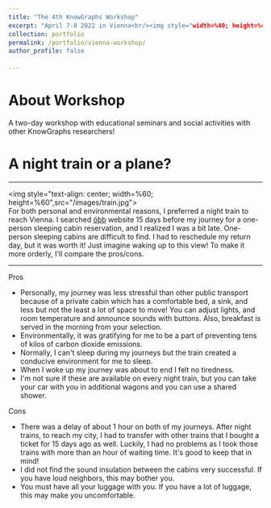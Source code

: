```yaml
---
title: "The 4th KnowGraphs Workshop"
excerpt: "April 7-8 2022 in Vienna<br/><img style="width=%40; height=%40", src='/images/viennaworkshop.jpg'>"
collection: portfolio
permalink: /portfolio/vienna-workshop/
author_profile: false

---
```


About Workshop
===

A two-day workshop with educational seminars and social activities with other KnowGraphs researchers! 

A night train or a plane?
===
---
<img style="text-align: center; width=%60; height=%60",src="/images/train.jpg">
<br/>
<span>For both personal and environmental reasons, I preferred a night train to reach Vienna. I searched <a href="https://www.nightjet.com/en/">öbb</a> website 15 days before my journey for a one-person sleeping cabin reservation, and I realized I was a bit late. One-person sleeping cabins are difficult to find. I had to reschedule my return day, but it was worth it! Just imagine waking up to this view! To make it more orderly, I'll compare the pros/cons. </span>

---
Pros

- Personally, my journey was less stressful than other public transport because of a private cabin which has a comfortable bed, a sink, and less but not the least a lot of space to move! You can adjust lights, and room temperature and announce sounds with buttons. Also, breakfast is served in the morning from your selection.
- Environmentally, it was gratifying for me to be a part of preventing tens of kilos of carbon dioxide emissions. 
- Normally, I can't sleep during my journeys but the train created a conducive environment for me to sleep.
- When I woke up my journey was about to end I felt no tiredness.
- I'm not sure if these are available on every night train, but you can take your car with you in additional wagons and you can use a shared shower.

Cons

- There was a delay of about 1 hour on both of my journeys. After night trains, to reach my city, I had to transfer with other trains that I bought a ticket for 15 days ago as well. Luckily, I had no problems as I took those trains with more than an hour of waiting time. It's good to keep that in mind!
- I did not find the sound insulation between the cabins very successful. If you have loud neighbors, this may bother you.
- You must have all your luggage with you. If you have a lot of luggage, this may make you uncomfortable.


 